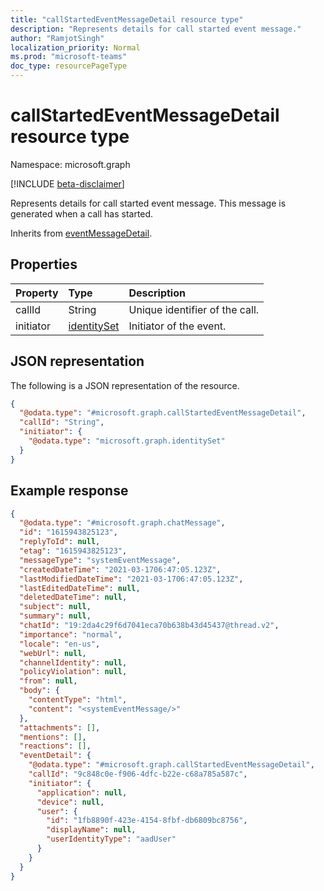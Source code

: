 ```yaml
---
title: "callStartedEventMessageDetail resource type"
description: "Represents details for call started event message."
author: "RamjotSingh"
localization_priority: Normal
ms.prod: "microsoft-teams"
doc_type: resourcePageType
---
```


# callStartedEventMessageDetail resource type

Namespace: microsoft.graph

[!INCLUDE [beta-disclaimer](../../includes/beta-disclaimer.md)]

Represents details for call started event message.
This message is generated when a call has started.


Inherits from [eventMessageDetail](../resources/eventmessagedetail.md).

## Properties
|Property|Type|Description|
|:---|:---|:---|
|callId|String|Unique identifier of the call.|
|initiator|[identitySet](../resources/identityset.md)|Initiator of the event.|

## JSON representation
The following is a JSON representation of the resource.
<!-- {
  "blockType": "resource",
  "@odata.type": "microsoft.graph.callStartedEventMessageDetail"
}
-->
``` json
{
  "@odata.type": "#microsoft.graph.callStartedEventMessageDetail",
  "callId": "String",
  "initiator": {
    "@odata.type": "microsoft.graph.identitySet"
  }
}
```

## Example response

<!-- {
  "blockType": "response",
  "truncated": true,
  "@odata.type": "microsoft.graph.chatMessage"
} -->
```json
{
  "@odata.type": "#microsoft.graph.chatMessage",
  "id": "1615943825123",
  "replyToId": null,
  "etag": "1615943825123",
  "messageType": "systemEventMessage",
  "createdDateTime": "2021-03-1706:47:05.123Z",
  "lastModifiedDateTime": "2021-03-1706:47:05.123Z",
  "lastEditedDateTime": null,
  "deletedDateTime": null,
  "subject": null,
  "summary": null,
  "chatId": "19:2da4c29f6d7041eca70b638b43d45437@thread.v2",
  "importance": "normal",
  "locale": "en-us",
  "webUrl": null,
  "channelIdentity": null,
  "policyViolation": null,
  "from": null,
  "body": {
    "contentType": "html",
    "content": "<systemEventMessage/>"
  },
  "attachments": [],
  "mentions": [],
  "reactions": [],
  "eventDetail": {
    "@odata.type": "#microsoft.graph.callStartedEventMessageDetail",
    "callId": "9c848c0e-f906-4dfc-b22e-c68a785a587c",
    "initiator": {
      "application": null,
      "device": null,
      "user": {
        "id": "1fb8890f-423e-4154-8fbf-db6809bc8756",
        "displayName": null,
        "userIdentityType": "aadUser"
      }
    }
  }
}
```
